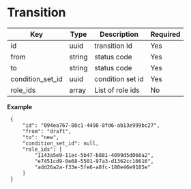 # Transition


| Key           | Type |Description  | Required |
|---------------|------|--------------|----------|
| id       | uuid      |  transition Id            | Yes      |
| from     |  string   |   status code  | Yes |
| to     |  string   |    status code          | Yes      |
| condition_set_id     |  uuid   |   condition set id           | Yes      |
| role_ids     |  array   |   List of role ids           | No     |

**Example**

```
 {
     "id": "094ea767-80c1-4498-8fd6-ab13e999bc27",
     "from": "draft",
     "to": "new",
     "condition_set_id": null,
     "role_ids": [
         "1143a5e9-11ec-5b47-b881-4099d5d066a2",
         "e7451cd9-0e68-5501-97a3-d1362cc16616",
         "add26a2a-f33e-5fe6-a8fc-180e46e9185e"
     ]
 }
```
